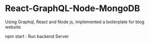 # React-GraphQL-Node-MongoDB
Using Graphql, React and Node js, implemented a boilerplate for blog website

npm start : Run backend Server
